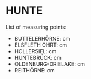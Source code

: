 # HUNTE

List of measuring points:

* BUTTELERHÖRNE: <Value topic="rivers/pegel-online/HUNTE/BUTTELERHÖRNE/measurementValue"/> cm
* ELSFLETH OHRT: <Value topic="rivers/pegel-online/HUNTE/ELSFLETH_OHRT/measurementValue"/> cm
* HOLLERSIEL: <Value topic="rivers/pegel-online/HUNTE/HOLLERSIEL/measurementValue"/> cm
* HUNTEBRÜCK: <Value topic="rivers/pegel-online/HUNTE/HUNTEBRÜCK/measurementValue"/> cm
* OLDENBURG-DRIELAKE: <Value topic="rivers/pegel-online/HUNTE/OLDENBURG-DRIELAKE/measurementValue"/> cm
* REITHÖRNE: <Value topic="rivers/pegel-online/HUNTE/REITHÖRNE/measurementValue"/> cm
